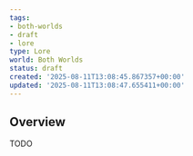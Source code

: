 ```yaml
---
tags:
- both-worlds
- draft
- lore
type: Lore
world: Both Worlds
status: draft
created: '2025-08-11T13:08:45.867357+00:00'
updated: '2025-08-11T13:08:47.655411+00:00'
---
```




## Overview

TODO
